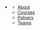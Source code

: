 * <i class="fa fa-bars" aria-hidden="true"></i>
    * [About](./About.html) 
    * [Courses](./Courese.html)
    * [Patners](./partners.html)
    * [Teams](./teams.html)
